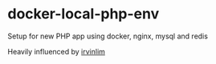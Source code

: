 # docker-local-php-env
Setup for new PHP app using docker, nginx, mysql and redis

Heavily influenced by [irvinlim](https://github.com/irvinlim/docker-local-dev-env)

